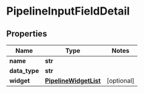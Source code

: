 # PipelineInputFieldDetail

## Properties
Name | Type | Notes
------------ | ------------- | -------------
**name** | **str** | 
**data_type** | **str** | 
**widget** | [**PipelineWidgetList**](PipelineWidgetList.md) | [optional] 


